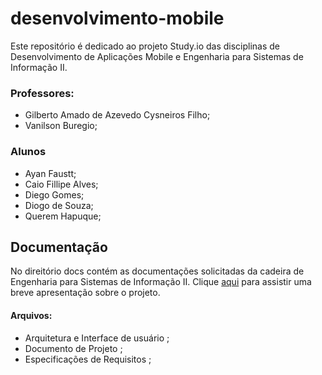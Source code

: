 # desenvolvimento-mobile

Este repositório é dedicado ao projeto Study.io das disciplinas de Desenvolvimento de Aplicações Mobile e Engenharia para Sistemas de Informação II.

### Professores:
 - Gilberto Amado de Azevedo Cysneiros Filho;
 - Vanilson Buregio;

### Alunos
 - Ayan Faustt;
 - Caio Fillipe Alves;
 - Diego Gomes;
 - Diogo de Souza;
 - Querem Hapuque;

## Documentação

No direitório docs contém as documentações solicitadas da cadeira de Engenharia para Sistemas de Informação II. Clique [aqui](https://drive.google.com/file/d/1TbV3nVd7IsR7uuscFiDCvFmC9sSBp6ST/view?usp=sharing) para assistir uma breve apresentação sobre o projeto.

#### Arquivos:
 - Arquitetura e Interface de usuário ;
 - Documento de Projeto ;
 - Especificações de Requisitos ;
